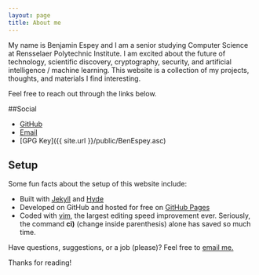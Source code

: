 ```yaml
---
layout: page
title: About me
---
```


My name is Benjamin Espey and I am a senior studying Computer Science at Rensselaer Polytechnic Institute. I am excited about the future of technology, scientific discovery, cryptography, security, and artificial intelligence / machine learning. This website is a collection of my projects, thoughts, and materials I find interesting.

Feel free to reach out through the links below.

##Social

* [GitHub](https://github.com/bennyty/)
* [Email](mailto:benjamin.espey@gmail.com)
* [GPG Key]({{ site.url }}/public/BenEspey.asc)


## Setup

Some fun facts about the setup of this website include:

* Built with [Jekyll](http://jekyllrb.com) and [Hyde](http://hyde.getpoole.com/)
* Developed on GitHub and hosted for free on [GitHub Pages](https://pages.github.com)
* Coded with [vim](http://www.openvim.com/), the largest editing speed improvement ever. Seriously, the command **ci)** (change inside parenthesis) alone has saved so much time.

Have questions, suggestions, or a job (please)? Feel free to [email me.](mailto:benjamin.espey@gmail.com)

Thanks for reading!
